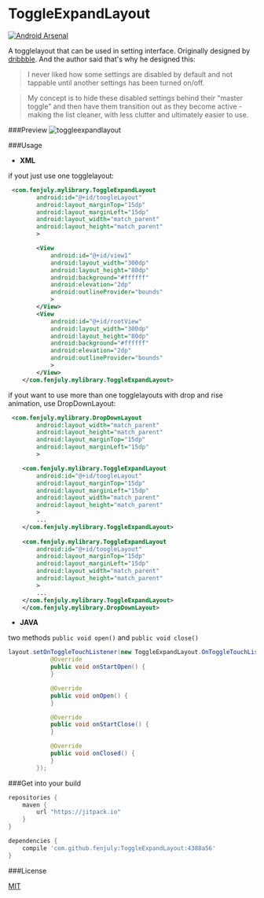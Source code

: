 # ToggleExpandLayout
[![Android Arsenal](https://img.shields.io/badge/Android%20Arsenal-ToggleExpandLayout-brightgreen.svg?style=flat)](http://android-arsenal.com/details/1/2412)

A togglelayout that can be used in setting interface.
Originally designed by [dribbble](https://dribbble.com/shots/2211566-Android-Toggle-Behaviour).
And the author said that's why he designed this:
>I never liked how some settings are disabled by default and not tappable until another settings has been turned on/off.

>My concept is to hide these disabled settings behind their "master toggle" and then have them transition out as they become active - making the list cleaner, with less clutter and ultimately easier to use.


###Preview
![toggleexpandlayout](http://i.imgur.com/xEy5sr9.gif)

###Usage
* **XML**
 
if yout just use one togglelayout:

```xml
 <com.fenjuly.mylibrary.ToggleExpandLayout
        android:id="@+id/toogleLayout"
        android:layout_marginTop="15dp"
        android:layout_marginLeft="15dp"
        android:layout_width="match_parent"
        android:layout_height="match_parent"
        >

        <View
            android:id="@+id/view1"
            android:layout_width="300dp"
            android:layout_height="80dp"
            android:background="#ffffff"
            android:elevation="2dp"
            android:outlineProvider="bounds"
            >
        </View>
        <View
            android:id="@+id/rootView"
            android:layout_width="300dp"
            android:layout_height="80dp"
            android:background="#ffffff"
            android:elevation="2dp"
            android:outlineProvider="bounds"
            >
        </View>
    </com.fenjuly.mylibrary.ToggleExpandLayout>
```

if yout want to use more than one togglelayouts with drop and rise animation, use DropDownLayout:

```xml
 <com.fenjuly.mylibrary.DropDownLayout
        android:layout_width="match_parent"
        android:layout_height="match_parent"
        android:layout_marginTop="15dp"
        android:layout_marginLeft="15dp"
        >

    <com.fenjuly.mylibrary.ToggleExpandLayout
        android:id="@+id/toogleLayout"
        android:layout_marginTop="15dp"
        android:layout_marginLeft="15dp"
        android:layout_width="match_parent"
        android:layout_height="match_parent"
        >
        ...
    </com.fenjuly.mylibrary.ToggleExpandLayout>
    
    <com.fenjuly.mylibrary.ToggleExpandLayout
        android:id="@+id/toogleLayout"
        android:layout_marginTop="15dp"
        android:layout_marginLeft="15dp"
        android:layout_width="match_parent"
        android:layout_height="match_parent"
        >
        ...
    </com.fenjuly.mylibrary.ToggleExpandLayout>
    </com.fenjuly.mylibrary.DropDownLayout>
```


* **JAVA**

two methods `public void open()` and `public void close()`

```java
layout.setOnToggleTouchListener(new ToggleExpandLayout.OnToggleTouchListener() {
            @Override
            public void onStartOpen() {
            }

            @Override
            public void onOpen() {
            }

            @Override
            public void onStartClose() {
            }

            @Override
            public void onClosed() {
            }
        });
  ```

###Get into your build
```gradle
repositories {
    maven {
        url "https://jitpack.io"
    }
}

dependencies {
    compile 'com.github.fenjuly:ToggleExpandLayout:4388a56'
}
```
  
###License
  
[MIT](https://github.com/fenjuly/ToggleExpandLayout/raw/master/LICENSE)
